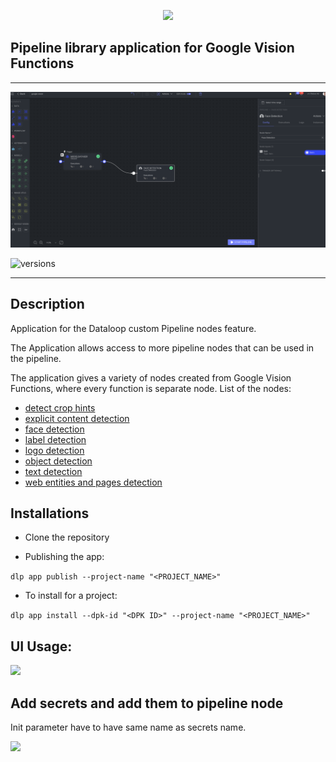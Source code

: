 <p align="middle">
  <img height="40mm" src="https://dataloop.ai/wp-content/uploads/2020/03/logo.svg">
</p>

## Pipeline library application for Google Vision Functions

---

<p align="left">
  
  <img src="assets/pipeline_node.png">

![versions](https://img.shields.io/pypi/pyversions/dtlpy.svg)

</p>

---

## Description

Application for the Dataloop custom Pipeline nodes feature.

The Application allows access to more pipeline nodes that can be used in the pipeline.

The application gives a variety of nodes created from Google Vision Functions, where every function is separate node. List of the nodes:

- [detect crop hints](google_vision/crop_hint/crop_hint.py)
- [explicit content detection](google_vision/explicit_content_detection/explicit_content_detection.py)
- [face detection](google_vision/face_detection/face_detection.py)
- [label detection](google_vision/label_detection/label_detection.py)
- [logo detection](google_vision/logo_detection/logo_detection.py)
- [object detection](google_vision/object_detection/object_detection.py)
- [text detection](google_vision/text_detection/text_detection.py)
- [web entities and pages detection](google_vision/web_entities_and_pages/web_entities_and_pages.py)

## Installations

- Clone the repository

- Publishing the app:

`dlp app publish --project-name "<PROJECT_NAME>"`

- To install for a project:

`dlp app install --dpk-id "<DPK ID>" --project-name "<PROJECT_NAME>"`

## UI Usage:

  <img src="assets/set_up_pipeline.gif">

## Add secrets and add them to pipeline node

Init parameter have to have same name as secrets name.

<img src="assets/secrets_config.gif">
